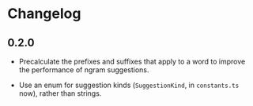 # Changelog

## 0.2.0

- Precalculate the prefixes and suffixes that apply to a word to improve the performance of ngram suggestions.

- Use an enum for suggestion kinds (`SuggestionKind`, in `constants.ts` now), rather than strings.
